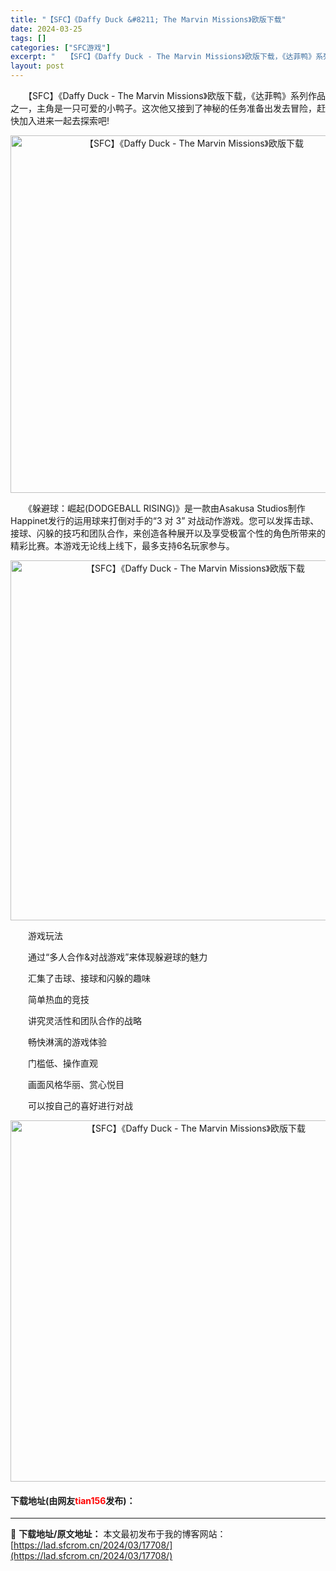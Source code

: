 ```yaml
---
title: "【SFC】《Daffy Duck &#8211; The Marvin Missions》欧版下载"
date: 2024-03-25
tags: []
categories: ["SFC游戏"]
excerpt: "　　【SFC】《Daffy Duck - The Marvin Missions》欧版下载，《达菲鸭》系列作品之一，主角是一只可爱的小鸭子。这次他又接到了神秘的任务准备出发去冒险，赶快加入进来一起去探索吧! 　　《躲避球：崛起(DODGEBALL RISING)》是一款由Asakusa Studio&hellip;"
layout: post
---
```


 <p>　　【SFC】《Daffy Duck - The Marvin Missions》欧版下载，《达菲鸭》系列作品之一，主角是一只可爱的小鸭子。这次他又接到了神秘的任务准备出发去冒险，赶快加入进来一起去探索吧!</p> <p align="center"><img align="" border="0" src="https://lad.sfcrom.cn/wp-content/uploads/2024/03/20240324_6600b37f5743c.png" width="572" alt="【SFC】《Daffy Duck - The Marvin Missions》欧版下载" /></p> <p>　　《躲避球：崛起(DODGEBALL RISING)》是一款由Asakusa Studios制作Happinet发行的运用球来打倒对手的&ldquo;3 对 3&rdquo; 对战动作游戏。您可以发挥击球、接球、闪躲的技巧和团队合作，来创造各种展开以及享受极富个性的角色所带来的精彩比赛。本游戏无论线上线下，最多支持6名玩家参与。</p> <p align="center"><img align="" border="0" src="https://lad.sfcrom.cn/wp-content/uploads/2024/03/20240324_6600b3808eba0.png" width="576" alt="【SFC】《Daffy Duck - The Marvin Missions》欧版下载" /></p> <p>　　游戏玩法</p> <p>　　通过&ldquo;多人合作&amp;对战游戏&rdquo;来体现躲避球的魅力</p> <p>　　汇集了击球、接球和闪躲的趣味</p> <p>　　简单热血的竞技</p> <p>　　讲究灵活性和团队合作的战略</p> <p>　　畅快淋漓的游戏体验</p> <p>　　门槛低、操作直观</p> <p>　　画面风格华丽、赏心悦目</p> <p>　　可以按自己的喜好进行对战</p> <p align="center"><img align="" border="0" src="https://lad.sfcrom.cn/wp-content/uploads/2024/03/20240324_6600b381da97b.png" width="578" alt="【SFC】《Daffy Duck - The Marvin Missions》欧版下载" /></p> <p><h4>下载地址(由网友<font color="red">tian156</font>发布)：</h4></p> 

---
📖 **下载地址/原文地址：** 本文最初发布于我的博客网站：[https://lad.sfcrom.cn/2024/03/17708/](https://lad.sfcrom.cn/2024/03/17708/)
